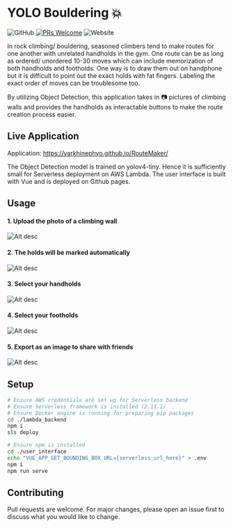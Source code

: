 YOLO Bouldering :boom:
=========
![GitHub](https://img.shields.io/github/license/yarkhinephyo/yolo_bouldering?style=flat-square) [![PRs Welcome](https://img.shields.io/badge/PRs-welcome-brightgreen.svg?style=flat-square)](http://makeapullrequest.com)  ![Website](https://img.shields.io/website?down_color=red&down_message=offline&style=flat-square&up_color=green&up_message=online&url=https%3A%2F%2Fyarkhinephyo.github.io%2FRouteMaker%2F)

In rock climbing/ bouldering, seasoned climbers tend to make routes for one another with unrelated handholds in the gym. One route can be as long as ordered/ unordered 10-30 moves which can include memorization of both handholds and footholds. One way is to draw them out on handphone but it is difficult to point out the exact holds with fat fingers. Labeling the exact order of moves can be troublesome too.

By utilizing Object Detection, this application takes in :camera: pictures of climbing walls and provides the handholds as interactable buttons to make the route creation process easier. 

## Live Application

Application: https://yarkhinephyo.github.io/RouteMaker/

The Object Detection model is trained on yolov4-tiny. Hence it is sufficiently small for Serverless deployment on AWS Lambda. The user interface is built with Vue and is deployed on Github pages.

## Usage
#### 1. Upload the photo of a climbing wall
![Alt desc](https://raw.githubusercontent.com/yarkhinephyo/yolo_bouldering/main/docs/Screenshot_1.jpg)

#### 2. The holds will be marked automatically
![Alt desc](https://raw.githubusercontent.com/yarkhinephyo/yolo_bouldering/main/docs/Screenshot_2.jpg)

#### 3. Select your handholds
![Alt desc](https://raw.githubusercontent.com/yarkhinephyo/yolo_bouldering/main/docs/Screenshot_3.jpg)

#### 4. Select your footholds
![Alt desc](https://raw.githubusercontent.com/yarkhinephyo/yolo_bouldering/main/docs/Screenshot_4.jpg)

#### 5. Export as an image to share with friends
![Alt desc](https://raw.githubusercontent.com/yarkhinephyo/yolo_bouldering/main/docs/Screenshot_5.jpg)


## Setup

```bash
# Ensure AWS credentials are set up for Serverless backend
# Ensure Serverless framework is installed (2.11.1)
# Ensure Docker engine is running for preparing pip packages
cd ./lambda_backend
npm i
sls deploy

# Ensure npm is installed
cd ./user_interface
echo "VUE_APP_GET_BOUNDING_BOX_URL={serverless_url_here}" > .env
npm i
npm run serve
```

## Contributing
Pull requests are welcome. For major changes, please open an issue first to discuss what you would like to change.
